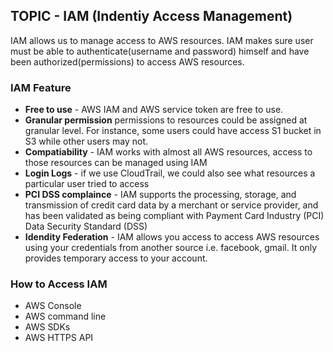 
## TOPIC - IAM (Indentiy Access Management)

IAM allows us to manage access to AWS resources. IAM makes sure user must be able to authenticate(username and password) himself and have been authorized(permissions) to access AWS resources.

### IAM Feature

- **Free to use** - AWS IAM and AWS service token are free to use.
- **Granular permission** permissions to resources could be assigned at granular level. For instance, some users could have access S1 bucket in S3 while other users may not. 
- **Compatiability** - IAM works with almost all AWS resources, access to those resources can be managed using IAM
- **Login Logs** - if we use CloudTrail, we could also see what resources a particular user tried to access
- **PCI DSS complaince** - IAM supports the processing, storage, and transmission of credit card data by a merchant or service provider, and has been validated as being compliant with Payment Card Industry (PCI) Data Security Standard (DSS)
- **Idendity Federation** - IAM allows you access to access AWS resources using your credentials from another source i.e. facebook, gmail. It only provides temporary access to your account.

### How to Access IAM

- AWS Console
- AWS command line
- AWS SDKs
- AWS HTTPS API 

